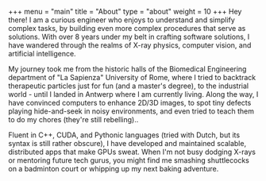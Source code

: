 +++
menu = "main"
title = "About"
type = "about"
weight = 10
+++
Hey there! I am a curious engineer who enjoys to understand and simplify complex tasks, by building even more complex procedures that serve as solutions. With over 8 years under my belt in crafting software solutions, I have wandered through the realms of X-ray physics, computer vision, and artificial intelligence.

My journey took me from the historic halls of the Biomedical Engineering department of "La Sapienza" University of Rome, where I tried to backtrack therapeutic particles just for fun (and a master's degree), to the industrial world - until I landed in Antwerp where I am currently living. Along the way, I have convinced computers to enhance 2D/3D images, to spot tiny defects playing hide-and-seek in noisy environments, and even tried to teach them to do my chores (they're still rebelling)..

Fluent in C++, CUDA, and Pythonic languages (tried with Dutch, but its syntax is still rather obscure), I have developed and maintained scalable, distributed apps that make GPUs sweat. When I'm not busy dodging X-rays or mentoring future tech gurus, you might find me smashing shuttlecocks on a badminton court or whipping up my next baking adventure.
